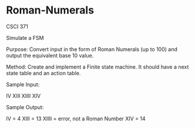 # Roman-Numerals
CSCI 371                                                

Simulate a FSM

Purpose: Convert input in the form of Roman Numerals (up to 100) and output the equivalent base 10 value.

Method: Create and implement a Finite state machine.  It should have a next state table and an action table.

 
Sample Input:

IV
XIII
XIIII
XIV

Sample Output:

IV = 4
XIII = 13
XIIII = error, not a Roman Number
XIV = 14
